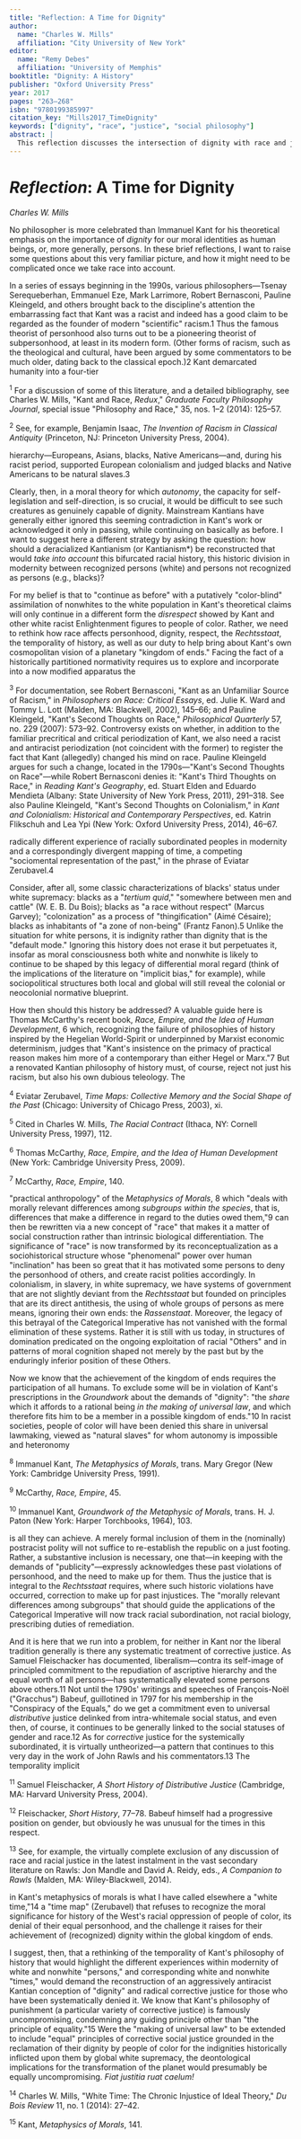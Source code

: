 ```yaml
---
title: "Reflection: A Time for Dignity"
author:
  name: "Charles W. Mills"
  affiliation: "City University of New York"
editor:
  name: "Remy Debes"
  affiliation: "University of Memphis"
booktitle: "Dignity: A History"
publisher: "Oxford University Press"
year: 2017
pages: "263–268"
isbn: "9780199385997"
citation_key: "Mills2017_TimeDignity"
keywords: ["dignity", "race", "justice", "social philosophy"]
abstract: |
  This reflection discusses the intersection of dignity with race and justice, emphasizing the importance of dignity in contemporary social philosophy.
---
```


# *Reflection*: A Time for Dignity 

*Charles W. Mills*

No philosopher is more celebrated than Immanuel Kant for his theoretical emphasis on the importance of *dignity* for our moral identities as human beings, or, more generally, persons. In these brief reflections, I want to raise some questions about this very familiar picture, and how it might need to be complicated once we take race into account.

In a series of essays beginning in the 1990s, various philosophers—Tsenay Serequeberhan, Emmanuel Eze, Mark Larrimore, Robert Bernasconi, Pauline Kleingeld, and others brought back to the discipline's attention the embarrassing fact that Kant was a racist and indeed has a good claim to be regarded as the founder of modern "scientific" racism.1 Thus the famous theorist of personhood also turns out to be a pioneering theorist of subpersonhood, at least in its modern form. (Other forms of racism, such as the theological and cultural, have been argued by some commentators to be much older, dating back to the classical epoch.)2 Kant demarcated humanity into a four-tier

<sup>1</sup> For a discussion of some of this literature, and a detailed bibliography, see Charles W. Mills, "Kant and Race, *Redux*," *Graduate Faculty Philosophy Journal*, special issue "Philosophy and Race," 35, nos. 1–2 (2014): 125–57.

<sup>2</sup> See, for example, Benjamin Isaac, *The Invention of Racism in Classical Antiquity* (Princeton, NJ: Princeton University Press, 2004).

hierarchy—Europeans, Asians, blacks, Native Americans—and, during his racist period, supported European colonialism and judged blacks and Native Americans to be natural slaves.3

Clearly, then, in a moral theory for which *autonomy*, the capacity for self-legislation and self-direction, is so crucial, it would be difficult to see such creatures as genuinely capable of dignity. Mainstream Kantians have generally either ignored this seeming contradiction in Kant's work or acknowledged it only in passing, while continuing on basically as before. I want to suggest here a different strategy by asking the question: how should a deracialized Kantianism (or Kantianism*) be reconstructed that would *take into account* this bifurcated racial history, this historic division in modernity between recognized persons (white) and persons not recognized as persons (e.g., blacks)?

For my belief is that to "continue as before" with a putatively "color-blind" assimilation of nonwhites to the white population in Kant's theoretical claims will only continue in a different form the *disrespect* showed by Kant and other white racist Enlightenment figures to people of color. Rather, we need to rethink how race affects personhood, dignity, respect, the *Rechtsstaat*, the temporality of history, as well as our duty to help bring about Kant's own cosmopolitan vision of a planetary "kingdom of ends." Facing the fact of a historically partitioned normativity requires us to explore and incorporate into a now modified apparatus the

<sup>3</sup> For documentation, see Robert Bernasconi, "Kant as an Unfamiliar Source of Racism," in *Philosophers on Race: Critical Essays*, ed. Julie K. Ward and Tommy L. Lott (Malden, MA: Blackwell, 2002), 145–66; and Pauline Kleingeld, "Kant's Second Thoughts on Race," *Philosophical Quarterly* 57, no. 229 (2007): 573–92. Controversy exists on whether, in addition to the familiar precritical and critical periodization of Kant, we also need a racist and antiracist periodization (not coincident with the former) to register the fact that Kant (allegedly) changed his mind on race. Pauline Kleingeld argues for such a change, located in the 1790s—"Kant's Second Thoughts on Race"—while Robert Bernasconi denies it: "Kant's Third Thoughts on Race," in *Reading Kant's Geography*, ed. Stuart Elden and Eduardo Mendieta (Albany: State University of New York Press, 2011), 291–318. See also Pauline Kleingeld, "Kant's Second Thoughts on Colonialism," in *Kant and Colonialism: Historical and Contemporary Perspectives*, ed. Katrin Flikschuh and Lea Ypi (New York: Oxford University Press, 2014), 46–67.

radically different experience of racially subordinated peoples in modernity and a correspondingly divergent mapping of time, a competing "sociomental representation of the past," in the phrase of Eviatar Zerubavel.4

Consider, after all, some classic characterizations of blacks' status under white supremacy: blacks as a "*tertium quid*," "somewhere between men and cattle" (W. E. B. Du Bois); blacks as "a race without respect" (Marcus Garvey); "colonization" as a process of "thingification" (Aimé Césaire); blacks as inhabitants of "a zone of non-being" (Frantz Fanon).5 Unlike the situation for white persons, it is indignity rather than dignity that is the "default mode." Ignoring this history does not erase it but perpetuates it, insofar as moral consciousness both white and nonwhite is likely to continue to be shaped by this legacy of differential moral regard (think of the implications of the literature on "implicit bias," for example), while sociopolitical structures both local and global will still reveal the colonial or neocolonial normative blueprint.

How then should this history be addressed? A valuable guide here is Thomas McCarthy's recent book, *Race, Empire, and the Idea of Human Development*, 6 which, recognizing the failure of philosophies of history inspired by the Hegelian World-Spirit or underpinned by Marxist economic determinism, judges that "Kant's insistence on the primacy of practical reason makes him more of a contemporary than either Hegel or Marx."7 But a renovated Kantian philosophy of history must, of course, reject not just his racism, but also his own dubious teleology. The

<sup>4</sup> Eviatar Zerubavel, *Time Maps: Collective Memory and the Social Shape of the Past* (Chicago: University of Chicago Press, 2003), xi.

<sup>5</sup> Cited in Charles W. Mills, *The Racial Contract* (Ithaca, NY: Cornell University Press, 1997), 112.

<sup>6</sup> Thomas McCarthy, *Race, Empire, and the Idea of Human Development* (New York: Cambridge University Press, 2009).

<sup>7</sup> McCarthy, *Race, Empire*, 140.

"practical anthropology" of the *Metaphysics of Morals*, 8 which "deals with morally relevant differences among *subgroups within the species*, that is, differences that make a difference in regard to the duties owed them,"9 can then be rewritten via a new concept of "race" that makes it a matter of social construction rather than intrinsic biological differentiation. The significance of "race" is now transformed by its reconceptualization as a sociohistorical structure whose "phenomenal" power over human "inclination" has been so great that it has motivated some persons to deny the personhood of others, and create racist polities accordingly. In colonialism, in slavery, in white supremacy, we have systems of government that are not slightly deviant from the *Rechtsstaat* but founded on principles that are its direct antithesis, the using of whole groups of persons as mere means, ignoring their own ends: the *Rassenstaat*. Moreover, the legacy of this betrayal of the Categorical Imperative has not vanished with the formal elimination of these systems. Rather it is still with us today, in structures of domination predicated on the ongoing exploitation of racial "Others" and in patterns of moral cognition shaped not merely by the past but by the enduringly inferior position of these Others.

Now we know that the achievement of the kingdom of ends requires the participation of all humans. To exclude some will be in violation of Kant's prescriptions in the *Groundwork* about the demands of "dignity": "the *share* which it affords to a rational being *in the making of universal law*, and which therefore fits him to be a member in a possible kingdom of ends."10 In racist societies, people of color will have been denied this share in universal lawmaking, viewed as "natural slaves" for whom autonomy is impossible and heteronomy

<sup>8</sup> Immanuel Kant, *The Metaphysics of Morals*, trans. Mary Gregor (New York: Cambridge University Press, 1991).

<sup>9</sup> McCarthy, *Race, Empire*, 45.

<sup>10</sup> Immanuel Kant, *Groundwork of the Metaphysic of Morals*, trans. H. J. Paton (New York: Harper Torchbooks, 1964), 103.

is all they can achieve. A merely formal inclusion of them in the (nominally) postracist polity will not suffice to re-establish the republic on a just footing. Rather, a substantive inclusion is necessary, one that—in keeping with the demands of "publicity"—expressly acknowledges these past violations of personhood, and the need to make up for them. Thus the justice that is integral to the *Rechtsstaat* requires, where such historic violations have occurred, correction to make up for past injustices. The "morally relevant differences among subgroups" that should guide the applications of the Categorical Imperative will now track racial subordination, not racial biology, prescribing duties of remediation.

And it is here that we run into a problem, for neither in Kant nor the liberal tradition generally is there any systematic treatment of corrective justice. As Samuel Fleischacker has documented, liberalism—contra its self-image of principled commitment to the repudiation of ascriptive hierarchy and the equal worth of all persons—has systematically elevated some persons above others.11 Not until the 1790s' writings and speeches of François-Noël ("Gracchus") Babeuf, guillotined in 1797 for his membership in the "Conspiracy of the Equals," do we get a commitment even to universal *distributive* justice delinked from intra-whitemale social status, and even then, of course, it continues to be generally linked to the social statuses of gender and race.12 As for *corrective* justice for the systemically subordinated, it is virtually untheorized—a pattern that continues to this very day in the work of John Rawls and his commentators.13 The temporality implicit

<sup>11</sup> Samuel Fleischacker, *A Short History of Distributive Justice* (Cambridge, MA: Harvard University Press, 2004).

<sup>12</sup> Fleischacker, *Short History*, 77–78. Babeuf himself had a progressive position on gender, but obviously he was unusual for the times in this respect.

<sup>13</sup> See, for example, the virtually complete exclusion of any discussion of race and racial justice in the latest instalment in the vast secondary literature on Rawls: Jon Mandle and David A. Reidy, eds., *A Companion to Rawls* (Malden, MA: Wiley-Blackwell, 2014).

in Kant's metaphysics of morals is what I have called elsewhere a "white time,"14 a "time map" (Zerubavel) that refuses to recognize the moral significance for history of the West's racial oppression of people of color, its denial of their equal personhood, and the challenge it raises for their achievement of (recognized) dignity within the global kingdom of ends.

I suggest, then, that a rethinking of the temporality of Kant's philosophy of history that would highlight the different experiences within modernity of white and nonwhite "persons," and corresponding white and nonwhite "times," would demand the reconstruction of an aggressively antiracist Kantian conception of "dignity" and radical corrective justice for those who have been systematically denied it. We know that Kant's philosophy of punishment (a particular variety of corrective justice) is famously uncompromising, condemning any guiding principle other than "the principle of equality."15 Were the "making of universal law" to be extended to include "equal" principles of corrective social justice grounded in the reclamation of their dignity by people of color for the indignities historically inflicted upon them by global white supremacy, the deontological implications for the transformation of the planet would presumably be equally uncompromising. *Fiat justitia ruat caelum!*

<sup>14</sup> Charles W. Mills, "White Time: The Chronic Injustice of Ideal Theory," *Du Bois Review* 11, no. 1 (2014): 27–42.

<sup>15</sup> Kant, *Metaphysics of Morals*, 141.

